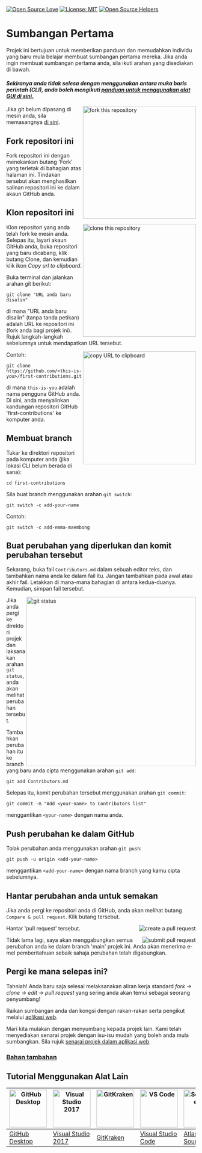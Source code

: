 [![Open Source Love](https://badges.frapsoft.com/os/v1/open-source.svg?v=103)](https://github.com/ellerbrock/open-source-badges/)
[![License: MIT](https://img.shields.io/badge/License-MIT-green.svg)](https://opensource.org/licenses/MIT)
[![Open Source Helpers](https://www.codetriage.com/roshanjossey/first-contributions/badges/users.svg)](https://www.codetriage.com/roshanjossey/first-contributions)


# Sumbangan Pertama

Projek ini bertujuan untuk memberikan panduan dan memudahkan individu yang baru mula belajar membuat sumbangan pertama mereka. 
Jika anda ingin membuat sumbangan pertama anda, sila ikuti arahan yang disediakan di bawah.

#### *Sekiranya anda tidak selesa dengan menggunakan antara muka baris perintah (CLI), anda boleh mengikuti [panduan untuk menggunakan alat GUI di sini.](#Tutorial-Menggunakan-Alat-Lain)*

<img align="right" width="300" src="https://firstcontributions.github.io/assets/Readme/fork.png" alt="fork this repository" />

Jika git belum dipasang di mesin anda, sila memasangnya [di sini](https://help.github.com/articles/set-up-git/).

## Fork repositori ini

Fork repositori ini dengan menekankan butang 'Fork' yang terletak di bahagian atas halaman ini.
Tindakan tersebut akan menghasilkan salinan repositori ini ke dalam akaun GitHub anda.

## Klon repositori ini

<img align="right" width="300" src="https://firstcontributions.github.io/assets/Readme/clone.png" alt="clone this repository" />

Klon repositori yang anda telah fork ke mesin anda. Selepas itu, layari akaun GitHub anda, buka repositori yang baru dicabang, klik butang Clone, dan kemudian klik ikon *Copy url to clipboard*.

Buka terminal dan jalankan arahan git berikut:

```
git clone "URL anda baru disalin"
```
di mana "URL anda baru disalin" (tanpa tanda petikan) adalah URL ke repositori ini (fork anda bagi projek ini). Rujuk langkah-langkah sebelumnya untuk mendapatkan URL tersebut.

<img align="right" width="300" src="https://firstcontributions.github.io/assets/Readme/copy-to-clipboard.png" alt="copy URL to clipboard" />

Contoh:
```
git clone https://github.com/<this-is-you>/first-contributions.git
```
di mana `this-is-you` adalah nama pengguna GitHub anda. Di sini, anda menyalinkan kandungan repositori GitHub 'first-contributions' ke komputer anda.

## Membuat branch

Tukar ke direktori repositori pada komputer anda (jika lokasi CLI belum berada di sana):

```
cd first-contributions
```
Sila buat branch menggunakan arahan `git switch`:
```
git switch -c add-your-name
```

Contoh:
```
git switch -c add-emma-maembong
```

## Buat perubahan yang diperlukan dan komit perubahan tersebut

Sekarang, buka fail `Contributors.md` dalam sebuah editor teks, dan tambahkan nama anda ke dalam fail itu. Jangan tambahkan pada awal atau akhir fail. Letakkan di mana-mana bahagian di antara kedua-duanya. Kemudian, simpan fail tersebut.

<img align="right" width="450" src="https://firstcontributions.github.io/assets/Readme/git-status.png" alt="git status" />


Jika anda pergi ke direktori projek dan laksanakan arahan `git status`, anda akan melihat perubahan tersebut.

Tambahkan perubahan itu ke branch yang baru anda cipta menggunakan arahan `git add`:

```
git add Contributors.md
```

Selepas itu, komit perubahan tersebut menggunakan arahan `git commit`:
```
git commit -m "Add <your-name> to Contributors list"
```
menggantikan `<your-name>` dengan nama anda.

## Push perubahan ke dalam GitHub

Tolak perubahan anda menggunakan arahan `git push`:
```
git push -u origin <add-your-name>
```
menggantikan `<add-your-name>` dengan nama branch yang kamu cipta sebelumnya.

## Hantar perubahan anda untuk semakan

Jika anda pergi ke repositori anda di GitHub, anda akan melihat butang `Compare & pull request`. Klik butang tersebut.

<img style="float: right;" src="https://firstcontributions.github.io/assets/Readme/compare-and-pull.png" alt="create a pull request" />

Hantar 'pull request' tersebut.

<img style="float: right;" src="https://firstcontributions.github.io/assets/Readme/submit-pull-request.png" alt="submit pull request" />

Tidak lama lagi, saya akan menggabungkan semua perubahan anda ke dalam branch 'main' projek ini. Anda akan menerima e-mel pemberitahuan sebaik sahaja perubahan telah digabungkan.

## Pergi ke mana selepas ini?

Tahniah! Anda baru saja selesai melaksanakan aliran kerja standard _fork -> clone -> edit -> pull request_ yang sering anda akan temui sebagai seorang penyumbang!

Raikan sumbangan anda dan kongsi dengan rakan-rakan serta pengikut melalui [aplikasi web](https://firstcontributions.github.io/#social-share).


Mari kita mulakan dengan menyumbang kepada projek lain. Kami telah menyediakan senarai projek dengan isu-isu mudah yang boleh anda mula sumbangkan. Sila rujuk [senarai projek dalam aplikasi web](https://firstcontributions.github.io/#project-list).

### [Bahan tambahan](../additional-material/git_workflow_scenarios/additional-material.md)


## Tutorial Menggunakan Alat Lain

| <a href="../gui-tool-tutorials/github-desktop-tutorial.md"><img alt="GitHub Desktop" src="https://desktop.github.com/images/desktop-icon.svg" width="100"></a> | <a href="../gui-tool-tutorials/github-windows-vs2017-tutorial.md"><img alt="Visual Studio 2017" src="https://upload.wikimedia.org/wikipedia/commons/c/cd/Visual_Studio_2017_Logo.svg" width="100"></a> | <a href="../gui-tool-tutorials/gitkraken-tutorial.md"><img alt="GitKraken" src="https://firstcontributions.github.io/assets/gui-tool-tutorials/gitkraken-tutorial/gk-icon.png" width="100"></a> | <a href="../gui-tool-tutorials/github-windows-vs-code-tutorial.md"><img alt="VS Code" src="https://upload.wikimedia.org/wikipedia/commons/1/1c/Visual_Studio_Code_1.35_icon.png" width=100></a> | <a href="../gui-tool-tutorials/sourcetree-macos-tutorial.md"><img alt="Sourcetree App" src="https://wac-cdn.atlassian.com/dam/jcr:81b15cde-be2e-4f4a-8af7-9436f4a1b431/Sourcetree-icon-blue.svg" width=100></a> | <a href="../gui-tool-tutorials/github-windows-intellij-tutorial.md"><img alt="IntelliJ IDEA" src="https://upload.wikimedia.org/wikipedia/commons/thumb/9/9c/IntelliJ_IDEA_Icon.svg/512px-IntelliJ_IDEA_Icon.svg.png" width=100></a> |
| --- | --- | --- | --- | --- | --- |
| [GitHub Desktop](../gui-tool-tutorials/github-desktop-tutorial.md) | [Visual Studio 2017](../gui-tool-tutorials/github-windows-vs2017-tutorial.md) | [GitKraken](../gui-tool-tutorials/gitkraken-tutorial.md) | [Visual Studio Code](../gui-tool-tutorials/github-windows-vs-code-tutorial.md) | [Atlassian Sourcetree](../gui-tool-tutorials/sourcetree-macos-tutorial.md) | [IntelliJ IDEA](../gui-tool-tutorials/github-windows-intellij-tutorial.md) |

